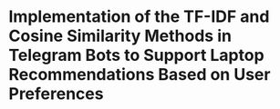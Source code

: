 # Implementation of the TF-IDF and Cosine Similarity Methods in Telegram Bots to Support Laptop Recommendations Based on User Preferences 
